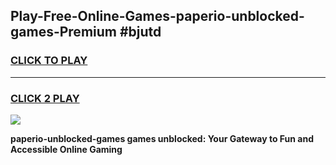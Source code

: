 
## Play-Free-Online-Games-paperio-unblocked-games-Premium #bjutd
<h3>
<a href="https://premium.freeplayer.one?title=paperio-unblocked-games&ref=8M">CLICK TO PLAY</a></h3>
<hr>

<h3>
<a href="https://premium.freeplayer.one?title=paperio-unblocked-games&ref=8M">CLICK 2 PLAY</a>
  
</h3>

<a href="https://premium.freeplayer.one?title=paperio-unblocked-games&ref=8M"><img src="https://clearcache.store/games.png"></a>


**paperio-unblocked-games games unblocked: Your Gateway to Fun and Accessible Online Gaming**
